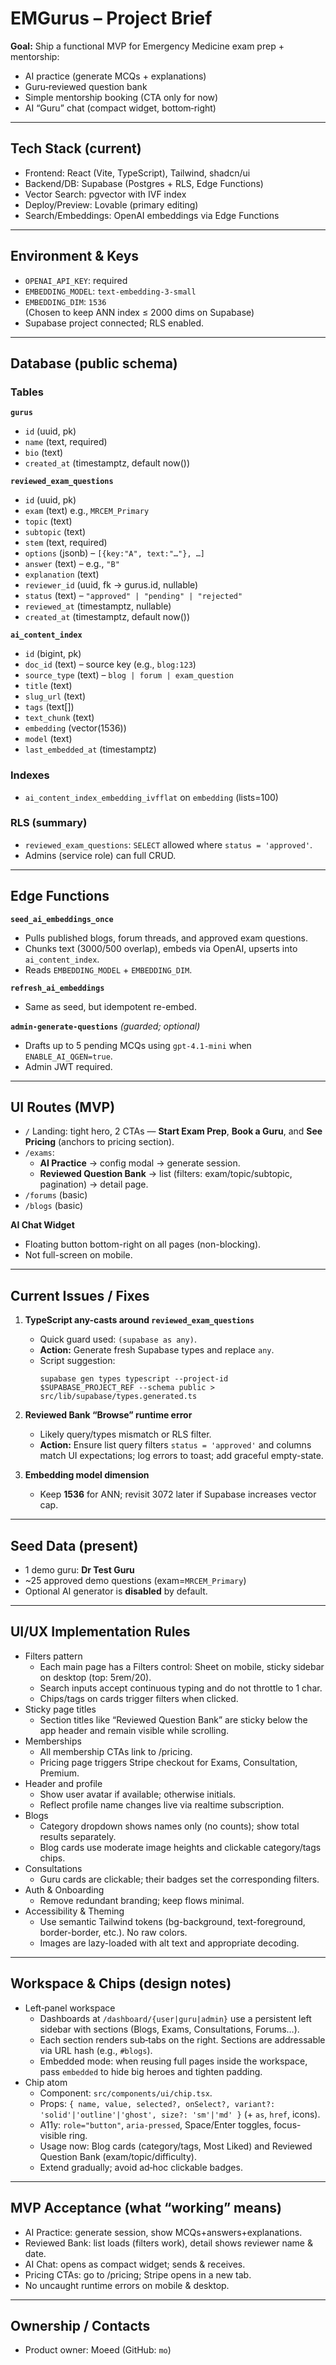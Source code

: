 # EMGurus – Project Brief

**Goal:** Ship a functional MVP for Emergency Medicine exam prep + mentorship:
- AI practice (generate MCQs + explanations)
- Guru‑reviewed question bank
- Simple mentorship booking (CTA only for now)
- AI “Guru” chat (compact widget, bottom‑right)

---

## Tech Stack (current)
- Frontend: React (Vite, TypeScript), Tailwind, shadcn/ui
- Backend/DB: Supabase (Postgres + RLS, Edge Functions)
- Vector Search: pgvector with IVF index
- Deploy/Preview: Lovable (primary editing)
- Search/Embeddings: OpenAI embeddings via Edge Functions

---

## Environment & Keys
- `OPENAI_API_KEY`: required
- `EMBEDDING_MODEL`: `text-embedding-3-small`
- `EMBEDDING_DIM`: `1536`  
  (Chosen to keep ANN index ≤ 2000 dims on Supabase)
- Supabase project connected; RLS enabled.

---

## Database (public schema)

### Tables
**`gurus`**
- `id` (uuid, pk)
- `name` (text, required)
- `bio` (text)
- `created_at` (timestamptz, default now())

**`reviewed_exam_questions`**
- `id` (uuid, pk)
- `exam` (text) e.g., `MRCEM_Primary`
- `topic` (text)
- `subtopic` (text)
- `stem` (text, required)
- `options` (jsonb) – `[{key:"A", text:"…"}, …]`
- `answer` (text) – e.g., `"B"`
- `explanation` (text)
- `reviewer_id` (uuid, fk → gurus.id, nullable)
- `status` (text) – `"approved" | "pending" | "rejected"`
- `reviewed_at` (timestamptz, nullable)
- `created_at` (timestamptz, default now())

**`ai_content_index`**
- `id` (bigint, pk)
- `doc_id` (text) – source key (e.g., `blog:123`)
- `source_type` (text) – `blog | forum | exam_question`
- `title` (text)
- `slug_url` (text)
- `tags` (text[])
- `text_chunk` (text)
- `embedding` (vector(1536))
- `model` (text)
- `last_embedded_at` (timestamptz)

### Indexes
- `ai_content_index_embedding_ivfflat` on `embedding` (lists=100)

### RLS (summary)
- `reviewed_exam_questions`: `SELECT` allowed where `status = 'approved'`.
- Admins (service role) can full CRUD.

---

## Edge Functions

**`seed_ai_embeddings_once`**
- Pulls published blogs, forum threads, and approved exam questions.
- Chunks text (3000/500 overlap), embeds via OpenAI, upserts into `ai_content_index`.
- Reads `EMBEDDING_MODEL` + `EMBEDDING_DIM`.

**`refresh_ai_embeddings`**
- Same as seed, but idempotent re-embed.

**`admin-generate-questions`** *(guarded; optional)*
- Drafts up to 5 pending MCQs using `gpt-4.1-mini` when `ENABLE_AI_QGEN=true`.
- Admin JWT required.

---

## UI Routes (MVP)
- `/` Landing: tight hero, 2 CTAs — **Start Exam Prep**, **Book a Guru**, and **See Pricing** (anchors to pricing section).
- `/exams`:
  - **AI Practice** → config modal → generate session.
  - **Reviewed Question Bank** → list (filters: exam/topic/subtopic, pagination) → detail page.
- `/forums` (basic)
- `/blogs` (basic)

**AI Chat Widget**
- Floating button bottom-right on all pages (non-blocking).
- Not full-screen on mobile.

---

## Current Issues / Fixes
1) **TypeScript any-casts around `reviewed_exam_questions`**
   - Quick guard used: `(supabase as any)`.  
   - **Action:** Generate fresh Supabase types and replace `any`.
   - Script suggestion:
     ```
     supabase gen types typescript --project-id $SUPABASE_PROJECT_REF --schema public > src/lib/supabase/types.generated.ts
     ```

2) **Reviewed Bank “Browse” runtime error**
   - Likely query/types mismatch or RLS filter.
   - **Action:** Ensure list query filters `status = 'approved'` and columns match UI expectations; log errors to toast; add graceful empty-state.

3) **Embedding model dimension**
   - Keep **1536** for ANN; revisit 3072 later if Supabase increases vector cap.

---

## Seed Data (present)
- 1 demo guru: **Dr Test Guru**
- ~25 approved demo questions (exam=`MRCEM_Primary`)
- Optional AI generator is **disabled** by default.

---

## UI/UX Implementation Rules

- Filters pattern
  - Each main page has a Filters control: Sheet on mobile, sticky sidebar on desktop (top: 5rem/20).
  - Search inputs accept continuous typing and do not throttle to 1 char.
  - Chips/tags on cards trigger filters when clicked.
- Sticky page titles
  - Section titles like “Reviewed Question Bank” are sticky below the app header and remain visible while scrolling.
- Memberships
  - All membership CTAs link to /pricing.
  - Pricing page triggers Stripe checkout for Exams, Consultation, Premium.
- Header and profile
  - Show user avatar if available; otherwise initials.
  - Reflect profile name changes live via realtime subscription.
- Blogs
  - Category dropdown shows names only (no counts); show total results separately.
  - Blog cards use moderate image heights and clickable category/tags chips.
- Consultations
  - Guru cards are clickable; their badges set the corresponding filters.
- Auth & Onboarding
  - Remove redundant branding; keep flows minimal.
- Accessibility & Theming
  - Use semantic Tailwind tokens (bg-background, text-foreground, border-border, etc.). No raw colors.
  - Images are lazy-loaded with alt text and appropriate decoding.

---

## Workspace & Chips (design notes)
- Left‑panel workspace
  - Dashboards at `/dashboard/{user|guru|admin}` use a persistent left sidebar with sections (Blogs, Exams, Consultations, Forums…).
  - Each section renders sub‑tabs on the right. Sections are addressable via URL hash (e.g., `#blogs`).
  - Embedded mode: when reusing full pages inside the workspace, pass `embedded` to hide big heroes and tighten padding.
- Chip atom
  - Component: `src/components/ui/chip.tsx`.
  - Props: `{ name, value, selected?, onSelect?, variant?: 'solid'|'outline'|'ghost', size?: 'sm'|'md' }` (+ `as`, `href`, icons).
  - A11y: `role="button"`, `aria-pressed`, Space/Enter toggles, focus-visible ring.
  - Usage now: Blog cards (category/tags, Most Liked) and Reviewed Question Bank (exam/topic/difficulty).
  - Extend gradually; avoid ad‑hoc clickable badges.

---

## MVP Acceptance (what “working” means)
- AI Practice: generate session, show MCQs+answers+explanations.
- Reviewed Bank: list loads (filters work), detail shows reviewer name & date.
- AI Chat: opens as compact widget; sends & receives.
- Pricing CTAs: go to /pricing; Stripe opens in a new tab.
- No uncaught runtime errors on mobile & desktop.

---

## Ownership / Contacts
- Product owner: Moeed (GitHub: `mo`)
